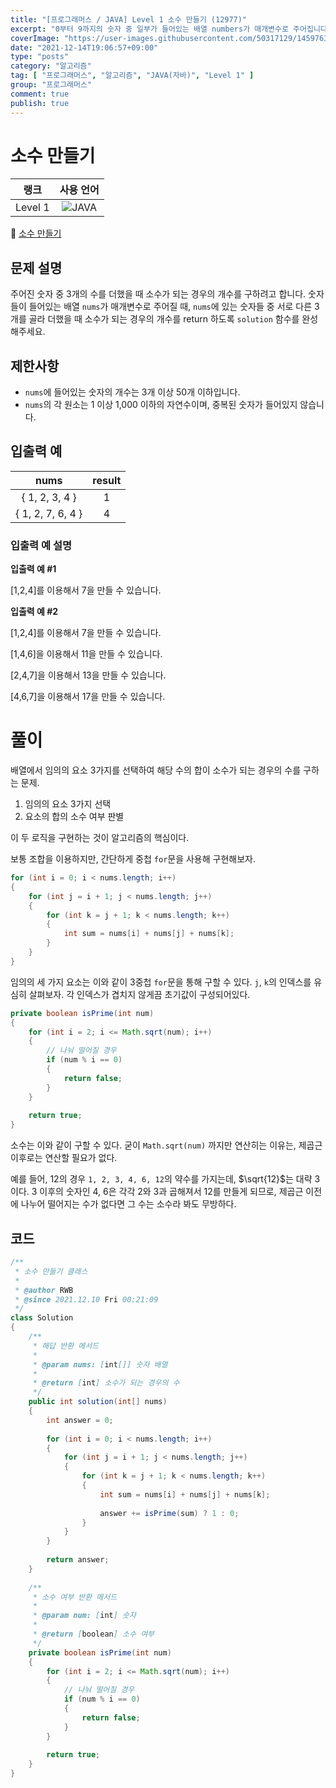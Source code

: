 ```yaml
---
title: "[프로그래머스 / JAVA] Level 1 소수 만들기 (12977)"
excerpt: "0부터 9까지의 숫자 중 일부가 들어있는 배열 numbers가 매개변수로 주어집니다. numbers에서 찾을 수 없는 0부터 9까지의 숫자를 모두 찾아 더한 수를 return 하도록 solution 함수를 완성해주세요."
coverImage: "https://user-images.githubusercontent.com/50317129/145976356-6b5d1430-31c0-4c34-829e-6be8f747ab19.png"
date: "2021-12-14T19:06:57+09:00"
type: "posts"
category: "알고리즘"
tag: [ "프로그래머스", "알고리즘", "JAVA(자바)", "Level 1" ]
group: "프로그래머스"
comment: true
publish: true
---
```


# 소수 만들기

|  랭크   |                                                      사용 언어                                                      |
| :-----: | :-----------------------------------------------------------------------------------------------------------------: |
| Level 1 | ![JAVA](https://shields.io/badge/java-JDK%2011-lightgray?logo=java&style=plastic&logoColor=white&labelColor=orange) |

🔗 [소수 만들기](https://programmers.co.kr/learn/courses/30/lessons/12977)





## 문제 설명

주어진 숫자 중 3개의 수를 더했을 때 소수가 되는 경우의 개수를 구하려고 합니다. 숫자들이 들어있는 배열 `nums`가 매개변수로 주어질 때, `nums`에 있는 숫자들 중 서로 다른 3개를 골라 더했을 때 소수가 되는 경우의 개수를 return 하도록 `solution` 함수를 완성해주세요.





## 제한사항

* `nums`에 들어있는 숫자의 개수는 3개 이상 50개 이하입니다.
* `nums`의 각 원소는 1 이상 1,000 이하의 자연수이며, 중복된 숫자가 들어있지 않습니다.





## 입출력 예

|       nums        | result |
| :---------------: | :----: |
|  { 1, 2, 3, 4 }   |   1    |
| { 1, 2, 7, 6, 4 } |   4    |



### 입출력 예 설명

**입출력 예 #1**

[1,2,4]를 이용해서 7을 만들 수 있습니다.

**입출력 예 #2**

[1,2,4]를 이용해서 7을 만들 수 있습니다.

[1,4,6]을 이용해서 11을 만들 수 있습니다.

[2,4,7]을 이용해서 13을 만들 수 있습니다.

[4,6,7]을 이용해서 17을 만들 수 있습니다.










# 풀이

배열에서 임의의 요소 3가지를 선택하여 해당 수의 합이 소수가 되는 경우의 수를 구하는 문제.

1. 임의의 요소 3가지 선택
2. 요소의 합의 소수 여부 판별

이 두 로직을 구현하는 것이 알고리즘의 핵심이다.

보통 조합을 이용하지만, 간단하게 중첩 `for`문을 사용해 구현해보자.

``` java
for (int i = 0; i < nums.length; i++)
{
	for (int j = i + 1; j < nums.length; j++)
	{
		for (int k = j + 1; k < nums.length; k++)
		{
			int sum = nums[i] + nums[j] + nums[k];
		}
	}
}
```

임의의 세 가지 요소는 이와 같이 3중첩 `for`문을 통해 구할 수 있다. `j`, `k`의 인덱스를 유심히 살펴보자. 각 인덱스가 겹치지 않게끔 초기값이 구성되어있다.

``` java
private boolean isPrime(int num)
{
	for (int i = 2; i <= Math.sqrt(num); i++)
	{
		// 나눠 떨어질 경우
		if (num % i == 0)
		{
			return false;
		}
	}
	
	return true;
}
```

소수는 이와 같이 구할 수 있다. 굳이 `Math.sqrt(num)` 까지만 연산히는 이유는, 제곱근 이후로는 연산할 필요가 없다.

예를 들어, 12의 경우 `1, 2, 3, 4, 6, 12`의 약수를 가지는데, $\sqrt{12}$는 대략 3이다. 3 이후의 숫자인 4, 6은 각각 2와 3과 곱해져서 12를 만들게 되므로, 제곱근 이전에 나누어 떨어지는 수가 없다면 그 수는 소수라 봐도 무방하다.





## 코드

``` java
/**
 * 소수 만들기 클래스
 *
 * @author RWB
 * @since 2021.12.10 Fri 00:21:09
 */
class Solution
{
	/**
	 * 해답 반환 메서드
	 *
	 * @param nums: [int[]] 숫자 배열
	 *
	 * @return [int] 소수가 되는 경우의 수
	 */
	public int solution(int[] nums)
	{
		int answer = 0;
		
		for (int i = 0; i < nums.length; i++)
		{
			for (int j = i + 1; j < nums.length; j++)
			{
				for (int k = j + 1; k < nums.length; k++)
				{
					int sum = nums[i] + nums[j] + nums[k];
					
					answer += isPrime(sum) ? 1 : 0;
				}
			}
		}
		
		return answer;
	}
	
	/**
	 * 소수 여부 반환 메서드
	 *
	 * @param num: [int] 숫자
	 *
	 * @return [boolean] 소수 여부
	 */
	private boolean isPrime(int num)
	{
		for (int i = 2; i <= Math.sqrt(num); i++)
		{
			// 나눠 떨어질 경우
			if (num % i == 0)
			{
				return false;
			}
		}
		
		return true;
	}
}
```
